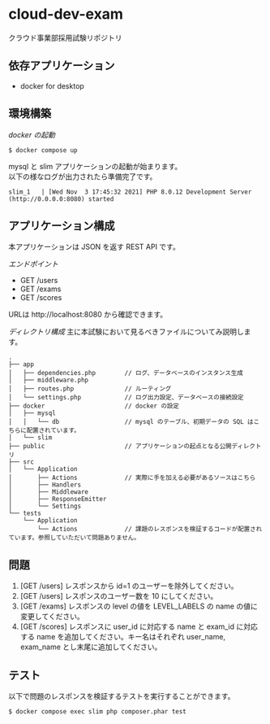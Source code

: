# cloud-dev-exam

クラウド事業部採用試験リポジトリ

## 依存アプリケーション

- docker for desktop

## 環境構築

*docker の起動*

```shwll
$ docker compose up
```

mysql と slim アプリケーションの起動が始まります。  
以下の様なログが出力されたら準備完了です。

```shell
slim_1   | [Wed Nov  3 17:45:32 2021] PHP 8.0.12 Development Server (http://0.0.0.0:8080) started
```

## アプリケーション構成

本アプリケーションは JSON を返す REST API です。

*エンドポイント*
- GET /users
- GET /exams
- GET /scores

URLは http://localhost:8080 から確認できます。

*ディレクトリ構成*
主に本試験において見るべきファイルについてみ説明します。

```
.
├── app
│   ├── dependencies.php        // ログ、データベースのインスタンス生成
│   ├── middleware.php
│   ├── routes.php              // ルーティング
│   └── settings.php            // ログ出力設定、データベースの接続設定
├── docker                      // docker の設定
│   ├── mysql
│   │   └── db                  // mysql のテーブル、初期データの SQL はこちらに配置されています。
│   └── slim
├── public                      // アプリケーションの起点となる公開ディレクトリ
├── src
│   └── Application
│       ├── Actions             // 実際に手を加える必要があるソースはこちら
│       ├── Handlers
│       ├── Middleware
│       ├── ResponseEmitter
│       └── Settings
└── tests
    └── Application
        └── Actions             // 課題のレスポンスを検証するコードが配置されています。参照していただいて問題ありません。
```

## 問題

1. [GET /users] レスポンスから id=1 のユーザーを除外してください。
2. [GET /users] レスポンスのユーザー数を 10 にしてください。
3. [GET /exams] レスポンスの level の値を LEVEL_LABELS の name の値に変更してください。
4. [GET /scores] レスポンスに user_id に対応する name と exam_id に対応する name を追加してください。キー名はそれぞれ user_name, exam_name とし末尾に追加してください。

## テスト

以下で問題のレスポンスを検証するテストを実行することができます。

```
$ docker compose exec slim php composer.phar test
```
